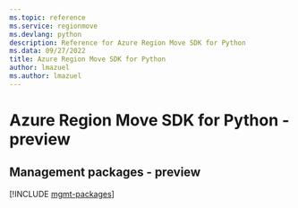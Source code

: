 ```yaml
---
ms.topic: reference
ms.service: regionmove
ms.devlang: python
description: Reference for Azure Region Move SDK for Python
ms.data: 09/27/2022
title: Azure Region Move SDK for Python
author: lmazuel
ms.author: lmazuel
---
```

# Azure Region Move SDK for Python - preview

## Management packages - preview
[!INCLUDE [mgmt-packages](region-move-mgmt-index.md)]
